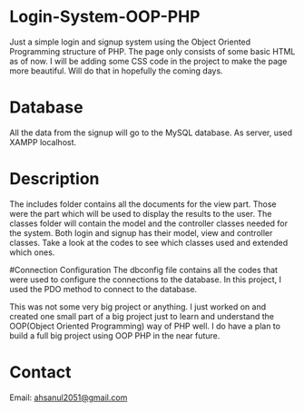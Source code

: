 # Login-System-OOP-PHP
Just a simple login and signup system using the Object Oriented Programming structure of PHP. 
The page only consists of some basic HTML as of now. I will be adding some CSS code in the project to make the page more beautiful. Will do that in hopefully the coming days. 

# Database 
All the data from the signup will go to the MySQL database. As server, used XAMPP localhost. 

# Description
The includes folder contains all the documents for the view part. Those were the part which will be used to display the results to the user. The classes folder will contain the model and the controller classes needed for the system. Both login and signup has their model, view and controller classes. 
Take a look at the codes to see which classes used and extended which ones. 

#Connection Configuration 
The dbconfig file contains all the codes that were used to configure the connections to the database. In this project, I used the PDO method to connect to the database. 

This was not some very big project or anything. I just worked on and created one small part of a big project just to learn and understand the OOP(Object Oriented Programming) way of PHP well. 
I do have a plan to build a full big project using OOP PHP in the near future. 


# Contact
Email: ahsanul2051@gmail.com
